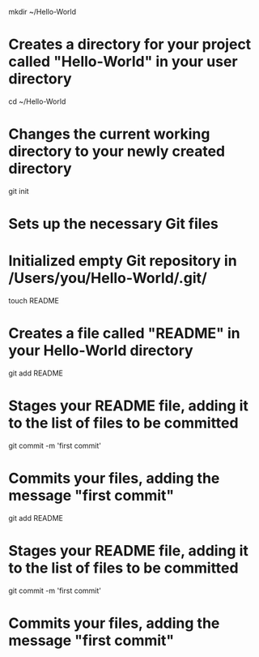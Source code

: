 mkdir ~/Hello-World
# Creates a directory for your project called "Hello-World" in your user directory

cd ~/Hello-World
# Changes the current working directory to your newly created directory

git init
# Sets up the necessary Git files
# Initialized empty Git repository in /Users/you/Hello-World/.git/

touch README
# Creates a file called "README" in your Hello-World directory
git add README

# Stages your README file, adding it to the list of files to be committed

git commit -m 'first commit'
# Commits your files, adding the message "first commit"
git add README
# Stages your README file, adding it to the list of files to be committed

git commit -m 'first commit'
# Commits your files, adding the message "first commit"
